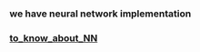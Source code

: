 ### we have neural network implementation
### [to_know_about_NN](https://towardsdatascience.com/how-to-build-your-own-neural-network-from-scratch-in-python-68998a08e4f6)
